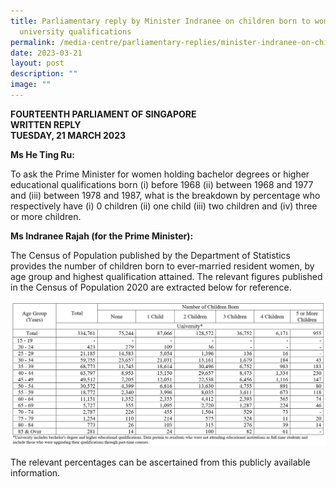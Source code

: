 ```yaml
---
title: Parliamentary reply by Minister Indranee on children born to women with
  university qualifications
permalink: /media-centre/parliamentary-replies/minister-indranee-on-children-born-to-women-with-uni-qual/
date: 2023-03-21
layout: post
description: ""
image: ""
---
```

**FOURTEENTH PARLIAMENT OF SINGAPORE**  
**WRITTEN REPLY**  
**TUESDAY, 21 MARCH 2023**

**Ms He Ting Ru:**

To ask the Prime Minister for women holding bachelor degrees or higher educational qualifications born (i) before 1968 (ii) between 1968 and 1977 and (iii) between 1978 and 1987, what is the breakdown by percentage who respectively have (i) 0 children (ii) one child (iii) two children and (iv) three or more children.

**Ms Indranee Rajah (for the Prime Minister):**

The Census of Population published by the Department of Statistics provides the number of children born to ever-married resident women, by age group and highest qualification attained. The relevant figures published in the Census of Population 2020 are extracted below for reference.

![](/images/parliamentary%20files/parl-reply-by-min-indranee-on-children-born-to-degree-holders.jpg)

The relevant percentages can be ascertained from this publicly available information.